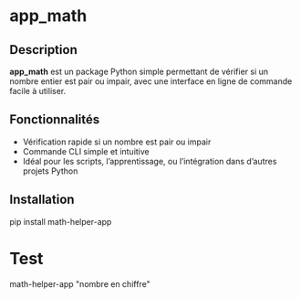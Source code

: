 # app_math
## Description
**app_math** est un package Python simple permettant de vérifier si un nombre entier est pair ou impair, avec une interface en ligne de commande facile à utiliser.

## Fonctionnalités

- Vérification rapide si un nombre est pair ou impair
- Commande CLI simple et intuitive
- Idéal pour les scripts, l’apprentissage, ou l’intégration dans d’autres projets Python

## Installation
pip install math-helper-app

# Test
math-helper-app "nombre en chiffre"
